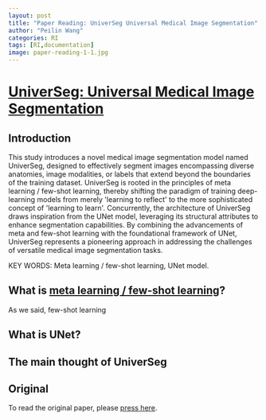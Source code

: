 ```yaml
---
layout: post
title: "Paper Reading: UniverSeg Universal Medical Image Segmentation"
author: "Peilin Wang"
categories: RI
tags: [RI,documentation]
image: paper-reading-1-1.jpg
---
```


# [UniverSeg: Universal Medical Image Segmentation](https://universeg.csail.mit.edu/)

## Introduction

This study introduces a novel medical image segmentation model named UniverSeg, designed to effectively segment images encompassing diverse anatomies, image modalities, or labels that extend beyond the boundaries of the training dataset. UniverSeg is rooted in the principles of meta learning / few-shot learning, thereby shifting the paradigm of training deep-learning models from merely 'learning to reflect' to the more sophisticated concept of 'learning to learn'. Concurrently, the architecture of UniverSeg draws inspiration from the UNet model, leveraging its structural attributes to enhance segmentation capabilities. By combining the advancements of meta and few-shot learning with the foundational framework of UNet, UniverSeg represents a pioneering approach in addressing the challenges of versatile medical image segmentation tasks.

KEY WORDS: Meta learning / few-shot learning, UNet model.

## What is [meta learning / few-shot learning](https://www.youtube.com/watch?v=UkQ2FVpDxHg&list=PLvOO0btloRnuGl5OJM37a8c6auebn-rH2&index=1&t=3s)?
As we said, few-shot learning

## What is UNet?

## The main thought of UniverSeg

## Original

To read the original paper, please [press here](https://universeg.csail.mit.edu/).